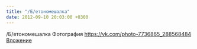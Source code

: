 ```yaml
---
title: "/Б/етономешалка"
date: 2012-09-10 20:03:00 +0300
---
```


/Б/етономешалка
Фотография
<a class="vk-attach" href="https://vk.com/photo-7736865_288568484">https://vk.com/photo-7736865_288568484</a>
<a class="vk-attach" href="https://vk.com/photo-7736865_288568484">Вложение</a>
